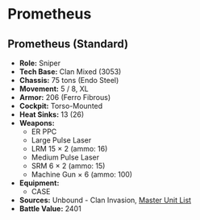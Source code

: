 # Prometheus
## Prometheus (Standard)
- **Role:** Sniper
- **Tech Base:** Clan Mixed (3053)
- **Chassis:** 75 tons (Endo Steel)
- **Movement:** 5 / 8, XL
- **Armor:** 206 (Ferro Fibrous)
- **Cockpit:** Torso-Mounted
- **Heat Sinks:** 13 (26)
- **Weapons:**
  - ER PPC
  - Large Pulse Laser
  - LRM 15 × 2 (ammo: 16)
  - Medium Pulse Laser
  - SRM 6 × 2 (ammo: 15)
  - Machine Gun × 6 (ammo: 100)
- **Equipment:**
  - CASE
- **Sources:** Unbound - Clan Invasion, [Master Unit List](http://masterunitlist.info/Unit/Details/4871/prometheus-standard)
- **Battle Value:** 2401

